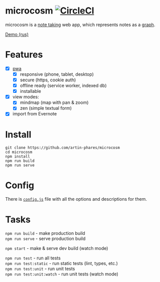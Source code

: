 # microcosm [![CircleCI](https://circleci.com/gh/art-in/microcosm.svg?style=svg)](https://circleci.com/gh/art-in/microcosm)

microcosm is a [note taking](https://en.wikipedia.org/wiki/Note-taking) web app, which represents notes as a [graph](https://en.wikipedia.org/wiki/Graph_(discrete_mathematics)).

[Demo (rus)](https://artin.space/microcosm/?user=demo&pass=demo)

# Features

- [x] [pwa](https://en.wikipedia.org/wiki/Progressive_web_app)
  - [x] responsive (phone, tablet, desktop)
  - [x] secure (https, cookie auth)
  - [x] offline ready (service worker, indexed db)
  - [x] installable
- [x] view modes:
  - [x] mindmap (map with pan & zoom)
  - [x] zen (simple textual form)
- [x] import from Evernote
 
# Install

```
git clone https://github.com/artin-phares/microcosm
cd microcosm
npm install
npm run build
npm run serve
```
 
# Config

There is [`config.js`](https://github.com/artin-phares/microcosm/blob/master/config.js) file with all the options and descriptions for them.
 
# Tasks

`npm run build` - make production build  
`npm run serve` - serve production build

`npm start` - make & serve dev build (watch mode)  

`npm run test` - run all tests  
`npm run test:static` - run static tests (lint, types, etc.)  
`npm run test:unit` - run unit tests  
`npm run test:unit:watch` - run unit tests (watch mode)
